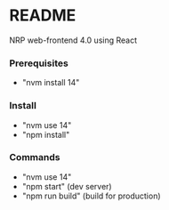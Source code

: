 # README #

NRP web-frontend 4.0 using React

### Prerequisites

- "nvm install 14"

### Install

- "nvm use 14"
- "npm install"

### Commands

- "nvm use 14"
- "npm start" (dev server)
- "npm run build" (build for production)